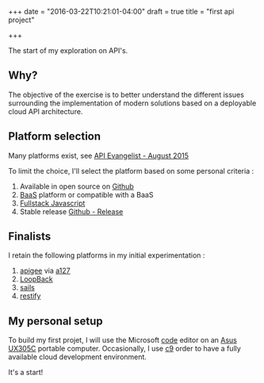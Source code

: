 +++
date = "2016-03-22T10:21:01-04:00"
draft = true
title = "first api project"

+++

The start of my exploration on API's.

## Why?

The objective of the exercise is to better understand the different issues surrounding the implementation of modern solutions based on a deployable cloud API architecture.

## Platform selection

Many platforms exist, see [API Evangelist - August 2015](http://deployment.apievangelist.com/guide/api-evangelist-api-deployment-industry-guide-august-2015.pdf)

To limit the choice, I'll select the platform based on some personal criteria :

1. Available in open source on [Github](https://github.com/)
2. [BaaS](https://en.wikipedia.org/wiki/Mobile_backend_as_a_service) platform or compatible with a BaaS
3. [Fullstack Javascript](https://www.smashingmagazine.com/2013/11/introduction-to-full-stack-javascript/)
4. Stable release [Github - Release](https://github.com/blog/1547-release-your-software)

## Finalists

I retain the following platforms in my initial experimentation :

1. [apigee](http://apigee.com/about/developers) via [a127](https://github.com/apigee-127/a127-documentation/wiki/Quick-start)
2. [LoopBack](http://loopback.io/)
3. [sails](http://sailsjs.org/)
4. [restify](http://restify.com/)

## My personal setup

To build my first projet, I will use the Microsoft [code](https://code.visualstudio.com/Download) editor on an [Asus UX305C](http://myzen.asus.com/2015/10/29/an-update-to-the-asus-zenbook-ux305/) portable computer.  Occasionally, I use [c9](https://c9.io) order to have a fully available cloud development environment.

It's a start!

